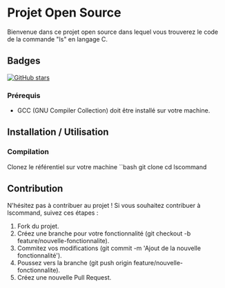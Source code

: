 # Projet Open Source

Bienvenue dans ce projet open source dans lequel vous trouverez le code de la commande "ls" en langage C.

## Badges

[![GitHub stars](https://img.shields.io/github/stars/votre-utilisateur/votre-projet.svg?style=social)](https://github.com/votre-utilisateur/votre-projet/stargazers)

### Prérequis

- GCC (GNU Compiler Collection) doit être installé sur votre machine.

## Installation / Utilisation

### Compilation

Clonez le référentiel sur votre machine 
``bash
git clone [](https://github.com/gitines/lscommand.git)
cd lscommand

## Contribution
N'hésitez pas à contribuer au projet ! 
Si vous souhaitez contribuer à lscommand, suivez ces étapes :

1. Fork du projet.
2. Créez une branche pour votre fonctionnalité (git checkout -b feature/nouvelle-fonctionnalite).
3. Commitez vos modifications (git commit -m 'Ajout de la nouvelle fonctionnalité').
4. Poussez vers la branche (git push origin feature/nouvelle-fonctionnalite).
5. Créez une nouvelle Pull Request.




